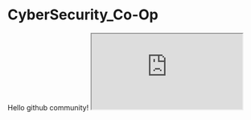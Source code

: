 # CyberSecurity_Co-Op
Hello github community! <iframe src="https://giphy.com/embed/EVeROhL7ATI0clsD87"/>

via GIPHY</a></p>
 

via GIPHY</a></p>


My name is Jim Krueger and I am practicating Internal Auditor specializing in IT Audit.  I hold CISA and CIA certifications.  I am presently studying in the field of cybersecurity.  This repository depicts the archictecture and deployment tools leveraged to setup a MS Azure based virtual network.  The network includes virtual machines, web applications, and ELK-Stack monitoring function. You can find me on [LinkedIn](https://www.linkedin.com/in/jimkrueger1/)

## Automated ELK Stack Deployment

The following represents the complete MS Azure based virtual network created as part of this project:

![Diagram of the Network](1-Images/VirtualNetworkArchitecture_Mar2022.drawio.png)

(1-Images/VirtualNetworkArchitecture_Mar2022.drawio.png)

The summary below may be used to either recreate the entire deployment on MS Azure.  Alternatively, select portions of the configuration and playbook files may be used to install only certain components, such as `FILEBEAT` or `METRICBEAT`.

The files referenced have been tested and used to generate a live [ELK Stack](https://www.elastic.co/) deployment on MS Azure. 

This document contains the following sections:

- **Section 1:** Description of the Topology
- **Section 2:** Access Policies
- **Section 3:** ELK Stack Configuration
  - Beats in Use
  - Machines Being Monitored
- **Section 4:** Using Ansible Build & Playbooks
- **Section 5:** FAQ

---

### Section 1: Description of the Topology

<details>
  <summary>Expand to see full description of network requirements and resulting topology</summary>

The main requirement of this network is to establish a load-balanced and monitored instances of DVWA, the [D*mn Vulnerable Web Application](https://opensourcelibs.com/lib/dvwa?msclkid=4d0d154aab7811ec90879e379f49b7cb).

A simple network was designed to address this requirement.  The simple network includes a two virtual networks, jumpbox, load balancer, and three virtual machines.  The jumpbox, load balancer, and 2 of 3 virtual machines were defined in the virtual network name 'Red-Team--Net' as noted in the table below.  The virtual machines in 'Red-Team-Net' were defined as the web application servers hosting the DVWA application.  The 2 virtual machines hosting DVWA were defined in a _Availability Pool_.  The use of _Availability Pool_ in MS Azure helps to ensure that access to the DVWA's is uniterupted in the event that 1 of the 2 virtual machines were to become unavailable.

The 3rd virtual machine was the designated 'ELK Stack' server. This machine was defined in the virtual network named 'Red-Team-Net2', the macine was also placed in a seperate region of the MS Azure network.  This server host the ELK Stack monitoring application.  The purpose and configuration of the ELK Stack server is described at `Section 3` below.

All virtual machines defined were created with Ubuntu Linux operating systems.  Further, the 2 virtual networks, 'Red-Team-Net' and 'Red-Team-Net2' were configured with peering.  The peering capability in MS Azure allows for virtual networks to transfer data across Azure deployment regions.

Summary of key network components and configurations as follows:

| Name                | Function                  | Virtual Network | IP Address | Operating System |
|---------------------|---------------------------|-----------------|------------| -----------------|
| JumpboxProvisioner  | Gateway                   | Red-Team-Net    | 10.0.0.4   | Linux-Ubuntu     |
| Web-1               | Web-App Server            | Red-Team-Net    | 10.0.0.5   | Linux-Ubuntu     |
| Web-2               | Web-App Server            | Red-Team-Net    | 10.0.0.6   | Linux-Ubuntu     |
| ELK-Stack           | Log Analytics & Alerting  | Red-Team-Net2   | 10.1.0.4   | Linux-Ubuntu     |


 <details>
   <summary>Expand the section below to see key configurations of the virtual networks, load balancer, and jumpbox.</summary>

Summary of load balancer:
- _Frontend IP Configuration:_ Public IP address defined as `20.25.77.115`

![Frontend IP Config Image](1-Images/Frontend-IP-Config.PNG)

- _Backend Pools:_ Backend pools that include servers `Web-1` and `Web-2` defined

![Backend Pools Config Image](1-Images/Backend-Pools.PNG)

- _Health Probes:_ Azure Load Balancer rules require a health probe to detect the endpoint status. The configuration of the health probe and probe responses determines which backend pool instances will receive new connections. The health probe in the Red-Team load balancer helps detect the failure of the DVWA application on either `Web-1` or `Web-2` and direct traffic to the active application.

![Health Probe Config Image](1-Images/Red-Team-Probe.PNG)

Summary of Jumpbox:
- _Properties of Jumpbox Virtual Machine:_ The Jumpbox virtual provides the benefit of prohibiting external users from directly accessing the `Web-1` and `Web-2` servers, rather the Jumpbox defines what traffic (SSH, HTTP, or other) is allowed through to the servers.

![Jumpbox VM Config Image](1-Images/Jumpbox%20VM%20Config.PNG)

Private IP range of the virtual networks noted above defined as follows:
- **Red-Team-Net:** 10.0.0.0/16
- **Red-Team-Net2:** 10.1.0.0/16

Network peering:
- Configured between the **Red-Team-Net** and **Red-Team-Net2** virtual networks, allowing connection in both directions from virtual machines existing in different regions.
 </details>

</details>

---

### Section 2: Access Policies

<details>
  <summary>Expand to see full description of access policies</summary>
The virtual machines on the internal network are not exposed to the public Internet.  Only the `Jumpbox` virtual machine can accept connections from the Internet. Access to this machine is only allowed from the following IP addresses:
- _Whitelisted IP addresses_: ##.##.156.27 (Note - IP is partially masked to conceal identity)

Machines within the network can only be accessed by the Jumpbox virtual machine.  A summary of the access policies in place can be found in the table below.

| Name               | IP Address   | Publicly Accessible | Allowed IP Addresses   |
|--------------------|--------------|---------------------|------------------------|
| JumpboxProvisioner | 10.0.0.4     | Yes                 | ##.##.156.27           |
| Web-1              | 10.0.0.5     | No                  | 10.0.0.4               |
| Web-2              | 10.0.0.6     | No                  | 10.0.0.4               |
| ELK-Stack          | 10.1.0.4     | Yes                 | ##.##.156.27; 10.0.0.4 |

 <details>
   <summary>Summary of Access Policies</summary>

Access Rules - Jumpbox

![JumpboxProvisioner Networking Rules](1-Images/Access%20Rules%20Jumpbox.PNG)

Access Rules - ELK Stack

![ELK Stack Networking Rules](1-Images/Access%20Rules%20ELK-Stack.PNG)

 </details>

</details>

---

### Section 3: ELK Stack Configuration

<details>
  <summary>Expand to see full description of ELK Stack configuration</summary>

Ansible was used to automate configuration of the ELK machine. No configuration was performed manually.  The advantages of Ansible include the following related to system configuration:
- **Accuracy:** Leveraging Ansible to automate the setup of ELK machine helps ensure the accurate configuration of settings and flags, helping to eliminate human error.
- **Completeness:** Leveraging Ansible to automate the setup of ELK machine helps ensure the complete setup of a single machine or many machines, helping to eliminate machines from being missed.

 <details>
   <summary>Click here to view details of target machines & beats:</summary>
  <br>

- **Target Machines:** _The ELK Stack server is configured to monitor the following machines_

  - Web-1
    - Private IP: 10.0.0.5
    - Applications: DVWA
  - Web-2
    - Private IP: 10.0.0.6
    - Applications: DVWA 

- **Beats Installed:** _The following Beats installed on the aforementioned machines_

  - `FILEBEAT`
    - See URL for more details [Filebeat](https://www.elastic.co/beats/filebeat?msclkid=14613ae2ab6c11ecb5c6c574a3483e0d)
  - `METRICBEAT`
    - See URL for more details [Metricbeat](https://www.elastic.co/beats/metricbeat?msclkid=5485be4aab6c11eca81543bc3775ed66)

- **Information Collected:** These Beats allow us to collect the following information from each machine

  - `BEATS`: Beats are special-purpose data collection modules.
    - Rather than collecting all a machine's log data, Beats allow you to collect only the very specific pieces of information you are interested in.
    - Beats generate and send log file data to either Logstash and Elasticsearch for indexing. Kilbana is then used to visualize the data collected in user friendly depictions.
    - Since 'FILEBEAT' and 'METRICBEAT' collect data about specific files on remote machines, they must be installed on the machines targeted for monitoring.
  - `FILEBEAT`: _Collects data about file system_
    - This beat collects and parses logs from various components of the machines.  Logs targed include the _var/log/*.log_ folder and can be further refined in configuration file if desired.
    - The beat outputs data to the _elasticsearch_ and _Kibana_ modules of ELK Stack.
    - Logs collected and parsed in the project configuration include for example:
      - **nginx**: Records events like visitors to your site and issues it encountered to log files. 
      - **osquery**: Records events like user logins, installed programs, running processes, network connections, or system log collection. 
  - `METRICBEAT`: _Collects machine metrics_
    - This beat collects and parses data/statistics from various system/hardware components of the machines or containers where installed and configured.
    - The beat outputs data the _elasticsearch_ and _Kibana_ modules of ELK Stack.
    - Example statistics collected and parsed include for example:
      - CPU usage, memory, file system, disk IO, and network IO statistics, as well as processes running on your systems.

 </details>

 <details>
   <summary>Click here to view the details of playbooks and Docker status</summary>

The following are representative steps of installing Ansible docker, defining Ansible hosts file, creating playbooks to install docker(s) and executing created playbooks:
- **Step 1:** Install Docker and Ansible on the previously created `JumpboxProvisioner` virtual machine.
- **Step 2:** Start and access the previously installed Docker container on `JumpboxProvisioner` virtual machine.
  - _Start Docker:_ `sudo docker start {insert docker name}`
  - _Enter Docker:_ `sudo docker exec -ti {insert docker name} /bin/bash`
- **Step 3:** Navigate to folder containing Ansible hosts file and modify to identfiy recognized server groups.
  - _Anisible Host Folder:_ Folder `etc/ansible` contains the hosts file.  Modify to include webserver and ELK Stack grouops, insert server IPs
- **Step 4:** Define relevant playbooks to install ELK Docker against target 10.1.0.4, and install Filebeat and Metricbeat against targets 10.0.0.5 & 10.0.0.6.
  - _Ansible Commands:_ `ansible-playbook {insert playbookname.yaml}

The following screenshot displays the result of running `docker ps` after successfully configuring the ELK instance.

![TODO: Update the path with the name of your screenshot of docker ps output](Images/docker_ps_output.png)

 </details>

</details>

---

### Section 4: Using Ansible Build and Playbooks

<details>
  <summary>Expand to see full description of using Ansible build and playbooks</summary>

In order to use the playbook, you will need to have an Ansible control node already configured. Assuming you have such a control node provisioned: 

SSH into the control node and follow the steps below:
- Copy the _____ file to _____.
- Update the _____ file to include...
- Run the playbook, and navigate to ____ to check that the installation worked as expected.

_TODO: Answer the following questions to fill in the blanks:_
- _Which file is the playbook? Where do you copy it?_
- _Which file do you update to make Ansible run the playbook on a specific machine? How do I specify which machine to install the ELK server on versus which to install Filebeat on?_
- _Which URL do you navigate to in order to check that the ELK server is running?

</details>

---

### Section 5: FAQ

<details>
  <summary>Expand to see the full FAQ - This section may be revised over time as new tips and techniques are discovered</summary>

_As a **Bonus**, provide the specific commands the user will need to run to download the playbook, update the files, etc._

_Note: Use the [Markdown Table Generator](http://www.tablesgenerator.com/markdown_tables) to add/remove values from the table_.

![](https://img.shields.io/badge/Tools-Docker-informational?style=flat&logo=docker&logoColor=white&color=2bbc8a)



</details>

---
